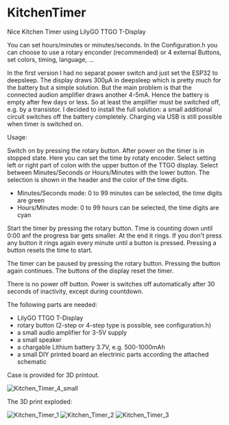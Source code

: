 # KitchenTimer
Nice Kitchen Timer using LilyGO TTGO T-Display

You can set hours/minutes or minutes/seconds.
In the Configuration.h you can choose to use a rotary enconder (recommended) or 4 external Buttons, set colors, timing, language, ...

In the first version I had no separat power switch and just set the ESP32 to deepsleep.
The display draws 300µA in deepsleep which is pretty much for the battery but a simple solution. 
But the main problem is that the connected audion amplifier draws another 4-5mA. Hence the battery is empty after few days or less.
So at least the amplifier must be switched off, e.g. by a transistor.
I decided to install the full solution: a small additional circuit switches off the battery completely.
Charging via USB is still possible when timer is switched on.

Usage:

Switch on by pressing the rotary button.
After power on the timer is in stopped state.
Here you can set the time by rotaty encoder. Select setting left or right part of colon with the upper button of the TTGO display.
Select between Minutes/Seconds or Hours/Minutes with the lower button. The selection is shown in the header and the color of the time digits.
- Minutes/Seconds mode: 0 to 99 minutes can be selected, the time digits are green
- Hours/Minutes mode: 0 to 99 hours can be selected, the time digits are cyan

Start the timer by pressing the rotary button.
Time is counting down until 0:00 anf the progress bar gets smaller.
At the end it rings. 
If you don't press any button it rings again every minute until a button is pressed.
Pressing a button resets the time to start.

The timer can be paused by pressing the rotary button.
Pressing the button again continues.
The buttons of the display reset the timer.

There is no power off button.
Power is switches off automatically after 30 seconds of inactivity, except during countdown.

The following parts are needed:
- LilyGO TTGO T-Display
- rotary button (2-step or 4-step type is possible, see configuration.h)
- a small audio amplifier for 3-5V supply
- a small speaker
- a chargable Lithium battery 3.7V, e.g. 500-1000mAh
- a small DIY printed board an electrinic parts according the attached schematic

Case is provided for 3D printout.

![Kitchen_Timer_4_small](https://user-images.githubusercontent.com/76703830/111516757-8d25cf00-8754-11eb-9f6a-f4aeaa255936.JPG)

The 3D print exploded:

![Kitchen_Timer_1](https://user-images.githubusercontent.com/76703830/111516946-ccecb680-8754-11eb-95d3-bf93fe14d79f.png)
![Kitchen_Timer_2](https://user-images.githubusercontent.com/76703830/111516956-d0803d80-8754-11eb-8cf8-802b473a5812.png)
![Kitchen_Timer_3](https://user-images.githubusercontent.com/76703830/111516958-d24a0100-8754-11eb-9978-d97ee7e021d2.png)
